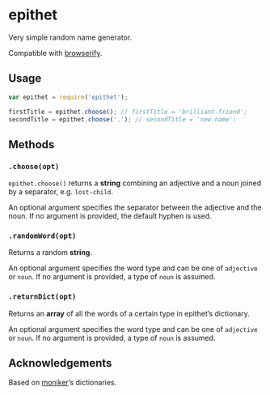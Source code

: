 # epithet

Very simple random name generator.

Compatible with [browserify](https://www.npmjs.com/package/browserify).

## Usage

```js
var epithet = require('epithet');

firstTitle = epithet.choose(); // firstTitle = 'brilliant-friend';
secondTitle = epithet.choose('.'); // secondTitle = 'new.name';
```

## Methods

### `.choose(opt)`

`epithet.choose()` returns a **string** combining an adjective and a noun joined by a separator, e.g. `lost-child`.

An optional argument specifies the separator between the adjective and the noun. If no argument is provided, the default hyphen is used.

### `.randomWord(opt)`

Returns a random **string**.

An optional argument specifies the word type and can be one of `adjective` or `noun`. If no argument is provided, a type of `noun` is assumed.

### `.returnDict(opt)`

Returns an **array** of all the words of a certain type in epithet’s dictionary.

An optional argument specifies the word type and can be one of `adjective` or `noun`. If no argument is provided, a type of `noun` is assumed.

## Acknowledgements

Based on [moniker](https://github.com/weaver/moniker/)’s dictionaries.
